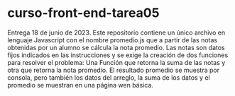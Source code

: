 # curso-front-end-tarea05
Entrega 18 de junio de 2023.
Este repositorio contiene un único archivo en lenguaje Javascript con el nombre promedio.js que a partir de las notas obtenidas por un alumno se cálcula la nota promedio.
Las notas son datos fijos indicados en las instrucciones y se exige la creación de dos funciones para resolver el problema:
Una Función que retorna la suma de las notas y otra que retorna la nota promedio.
El resultado promedio se muestra por consola, pero también los datos del arreglo, la suma de los datos y el promedio se muestran en una página wen básica.